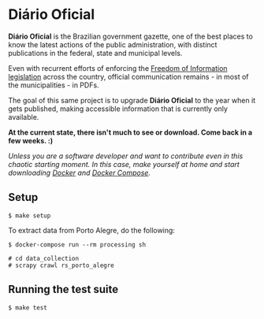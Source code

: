 # Diário Oficial

**Diário Oficial** is the Brazilian government gazette, one of the best places to know the latest actions of the public administration, with distinct publications in the federal, state and municipal levels.

Even with recurrent efforts of enforcing the [Freedom of Information legislation](http://www.acessoainformacao.gov.br/assuntos/conheca-seu-direito/principais-aspectos/principais-aspectos) across the country, official communication remains - in most of the municipalities - in PDFs.

The goal of this same project is to upgrade **Diário Oficial** to the year when it gets published, making accessible information that is currently only available.

**At the current state, there isn't much to see or download. Come back in a few weeks. :)**

*Unless you are a software developer and want to contribute even in this chaotic starting moment. In this case, make yourself at home and start downloading [Docker](https://www.docker.com) and [Docker Compose](https://docs.docker.com/compose/overview/).*

## Setup

```console
$ make setup
```

To extract data from Porto Alegre, do the following:

```console
$ docker-compose run --rm processing sh

# cd data_collection
# scrapy crawl rs_porto_alegre
```

## Running the test suite

```
$ make test
```
